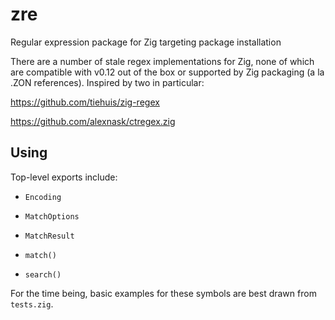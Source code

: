 # zre

Regular expression package for Zig targeting package installation

There are a number of stale regex implementations for Zig, none of which are compatible with v0.12 out of the box or supported by Zig packaging (a la .ZON references). Inspired by two in particular:

https://github.com/tiehuis/zig-regex

https://github.com/alexnask/ctregex.zig

## Using

Top-level exports include:

* `Encoding`

* `MatchOptions`

* `MatchResult`

* `match()`

* `search()`

For the time being, basic examples for these symbols are best drawn from `tests.zig`.
